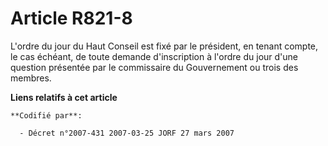 # Article R821-8

L'ordre du jour du Haut Conseil est fixé par le président, en tenant compte, le cas échéant, de toute demande d'inscription à
l'ordre du jour d'une question présentée par le commissaire du Gouvernement ou trois des membres.

**Liens relatifs à cet article**

	**Codifié par**:

	  - Décret n°2007-431 2007-03-25 JORF 27 mars 2007
